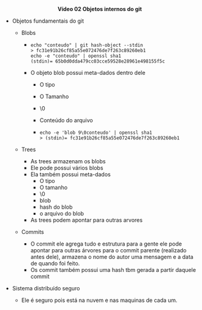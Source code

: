 <center><b>Vídeo 02 Objetos internos do git</b></center> 

- Objetos fundamentais do git

  - Blobs

    - ```
      echo "conteudo" | git hash-object --stdin
      > fc31e91b26cf85a55e072476de7f263c89260eb1
      echo -e "conteudo" | openssl sha1
      (stdin)= 65b0d0dda479cc03cce59528e28961e498155f5c
      ```

    - O objeto blob possui meta-dados dentro dele

      - O tipo

      - O Tamanho

      - \0

      - Conteúdo do arquivo

      - ```
        echo -e 'blob 9\0conteudo' | openssl sha1
        > (stdin)= fc31e91b26cf85a55e072476de7f263c89260eb1
        ```

  - Trees

    - As trees armazenam os blobs
    - Ele pode possui vários blobs
    - Ela também possui meta-dados
      - O tipo
      - O tamanho
      - \0
      - blob
      - hash do blob 
      - o arquivo do blob
    - As trees podem apontar para outras arvores

  - Commits

    - O commit ele agrega tudo e estrutura para a gente ele pode apontar para outras árvores para o commit parente (realizado antes dele), armazena o nome do autor uma mensagem e a data de quando foi feito.
    - Os commit também possui uma hash tbm gerada a partir daquele commit

- Sistema distribuído seguro

  - Ele é seguro pois está na nuvem e nas maquinas de cada um.
